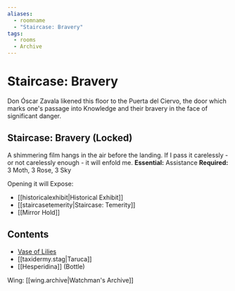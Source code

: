 ```yaml
---
aliases:
  - roomname
  - "Staircase: Bravery"
tags:
  - rooms
  - Archive
---
```

# Staircase: Bravery
Don Óscar Zavala likened this floor to the Puerta del Ciervo, the door which marks one's passage into Knowledge and their bravery in the face of significant danger.
## Staircase: Bravery (Locked)
A shimmering film hangs in the air before the landing. If I pass it carelessly - or not carelessly enough - it will enfold me.
**Essential:** Assistance
**Required:** 3 Moth, 3 Rose, 3 Sky

Opening it will Expose:
- [[historicalexhibit|Historical Exhibit]]
- [[staircasetemerity|Staircase: Temerity]]
- [[Mirror Hold]]
## Contents
- [Vase of Lilies](https://uadaf.theevilroot.xyz/rowenarium/element/vase.lilies)
- [[taxidermy.stag|Taruca]]
- [[Hesperidina]] (Bottle)

Wing: [[wing.archive|Watchman's Archive]]
